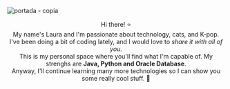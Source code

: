 ![portada - copia](https://github.com/Ayumiiita/Ayumiiita/assets/118337808/920ffc83-57d6-4d70-9924-097500e6e9ed)

<p align="center"> Hi there! ⭐
  <br>
  My name's Laura and I'm passionate about technology, cats, and K-pop.
  <br>
  I've been doing a bit of coding lately, and I would love to <i>share it with all of you.</i>
  <br>
  This is my personal space where you'll find what I'm capable of.
  My strenghs are <b>Java, Python and Oracle Database</b>.
  <br>
  Anyway, I'll continue learning many more technologies so I can show you some really cool stuff. 🤩
</p>

<h1 align="center=> Langages and Technologies </h1>
